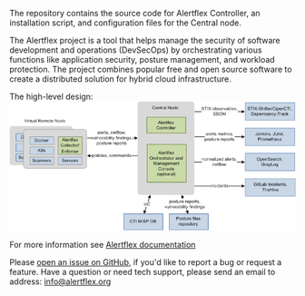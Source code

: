 The repository contains the source code for Alertflex Controller, an installation script, and configuration files for the Central node.

The Alertflex project is a tool that helps manage the security of software development and operations (DevSecOps) by orchestrating various functions like application security, posture management, and workload protection. The project combines popular free and open source software to create a distributed solution for hybrid cloud infrastructure.

The high-level design:
![](https://github.com/alertflex/altprobe/blob/master/img/arch.png)

For more information see [Alertflex documentation](https://alertflex.github.io/doc)

Please [open an issue on GitHub](https://github.com/alertflex/altprobe/issues), if you'd like to report a bug or request a feature.
Have a question or need tech support, please send an email to address: info@alertflex.org

